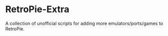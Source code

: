 # RetroPie-Extra
A collection of unofficial scripts for adding more emulators/ports/games to RetroPie.
